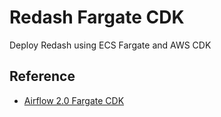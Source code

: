 # Redash Fargate CDK

Deploy Redash using ECS Fargate and AWS CDK


## Reference

* [Airflow 2.0 Fargate CDK](https://github.com/andresionek91/airflow-fargate-cdk)
